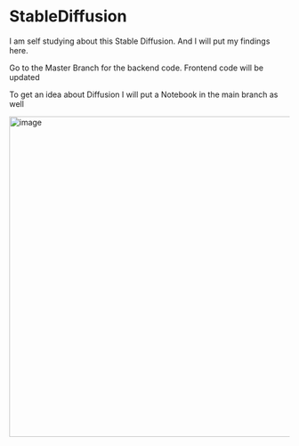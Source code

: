 # StableDiffusion
I am self studying about this Stable Diffusion. And I will put my findings here.

Go to the Master Branch for the backend code. Frontend code will be updated

To get an idea about Diffusion I will put a Notebook in the main branch as well

<img width="576" alt="image" src="https://user-images.githubusercontent.com/39055744/214399566-a0efb179-4905-4f36-8912-e34c896d1865.png">
